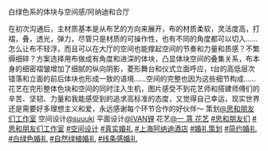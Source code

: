 白绿色系的体块与空间感/阿纳迪和合厅

在初次沟通后，主材质基本是从布艺的方向来展开，布的材质柔软，灵活度高，打褶，叠，透光，弹力，尽管只是材质的可操作性，也有不同的角度都可以切入…… 怎么让布不轻浮，而且可以在大厅的空间也能撑起空间的节奏和力量和质感？不繁缛细碎？方案选择用布做成有角度和进深的体块，凸显体块空间的叠集关系，布本身的细密褶皱增加了细腻的纵向阴影，菱形舞台和仪式立面呼应，t台的高低层次错落和立面的前后体块也形成一致的语境……空间的完整也因为这些细节构成…… 花艺在完形整体色块和空间的同时注入生机，图片感受不到花艺师和搭建师傅们的辛苦、坚韧、力量和我能感受到的追求高标准的态度，又觉得自己幸运，现实世界还是需要好多理想主义和爱，永远感谢每个环节合作的好伙伴～ 策划[@思和朋友们工作室](https://www.xiaohongshu.com/user/profile/6159cc200000000002025934?xsec_token=ABzXH1aenjkFROaXN8jTQFNbEQkEzCipqIHc2ixdz5xLQ%3D&xsec_source=pc_note) 空间设计[@suuuki](https://www.xiaohongshu.com/user/profile/5e2ea8a200000000010041d8?xsec_token=ABfTc5K32vg16-NAC7ZhBQHqEzxG7zNbEZm273gwM0MEI%3D&xsec_source=pc_note) 平面设计[@IVAN锂](https://www.xiaohongshu.com/user/profile/5deb20fe00000000010008a3?xsec_token=ABsUBvUhlvFNgVoZtHT6Nik4kBU8c7kCTmheNZsWlDfB0%3D&xsec_source=pc_note) 花艺[@一 荨 花艺](https://www.xiaohongshu.com/user/profile/5992966f82ec394d71d35ccb?xsec_token=ABYFGxtBwAFr74vPJLcYrxsNedWPlm0LN88AMOpTiwZRM%3D&xsec_source=pc_note) [#思和朋友们](https://www.xiaohongshu.com/search_result?keyword=%E6%80%9D%E5%92%8C%E6%9C%8B%E5%8F%8B%E4%BB%AC&type=54&source=web_note_detail_r10) [#思和朋友们工作室](https://www.xiaohongshu.com/search_result?keyword=%E6%80%9D%E5%92%8C%E6%9C%8B%E5%8F%8B%E4%BB%AC%E5%B7%A5%E4%BD%9C%E5%AE%A4&type=54&source=web_note_detail_r10) [#空间设计](https://www.xiaohongshu.com/search_result?keyword=%E7%A9%BA%E9%97%B4%E8%AE%BE%E8%AE%A1&type=54&source=web_note_detail_r10) [#真实婚礼](https://www.xiaohongshu.com/search_result?keyword=%E7%9C%9F%E5%AE%9E%E5%A9%9A%E7%A4%BC&type=54&source=web_note_detail_r10) [#上海阿纳迪酒店](https://www.xiaohongshu.com/search_result?keyword=%E4%B8%8A%E6%B5%B7%E9%98%BF%E7%BA%B3%E8%BF%AA%E9%85%92%E5%BA%97&type=54&source=web_note_detail_r10) [#婚礼策划](https://www.xiaohongshu.com/search_result?keyword=%E5%A9%9A%E7%A4%BC%E7%AD%96%E5%88%92&type=54&source=web_note_detail_r10) [#简约婚礼](https://www.xiaohongshu.com/search_result?keyword=%E7%AE%80%E7%BA%A6%E5%A9%9A%E7%A4%BC&type=54&source=web_note_detail_r10) [#白绿色婚礼](https://www.xiaohongshu.com/search_result?keyword=%E7%99%BD%E7%BB%BF%E8%89%B2%E5%A9%9A%E7%A4%BC&type=54&source=web_note_detail_r10) [#自然绿植婚礼](https://www.xiaohongshu.com/search_result?keyword=%E8%87%AA%E7%84%B6%E7%BB%BF%E6%A4%8D%E5%A9%9A%E7%A4%BC&type=54&source=web_note_detail_r10) [#线条感婚礼](https://www.xiaohongshu.com/search_result?keyword=%E7%BA%BF%E6%9D%A1%E6%84%9F%E5%A9%9A%E7%A4%BC&type=54&source=web_note_detail_r10)